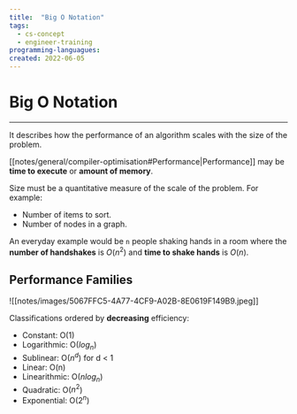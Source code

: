 ```yaml
---
title:  "Big O Notation"
tags:
  - cs-concept
  - engineer-training
programming-languagues:
created: 2022-06-05
---
```

# Big O Notation
---
It describes how the performance of an algorithm scales with the size of the problem.

[[notes/general/compiler-optimisation#Performance|Performance]] may be **time to execute** or **amount of memory**.

Size must be a quantitative measure of the scale of the problem. For example:
- Number of items to sort.
- Number of nodes in a graph.

An everyday example would be `n` people shaking hands in a room where the **number of handshakes** is $O(n^2)$ and **time to shake hands** is $O(n)$.

## Performance Families
![[notes/images/5067FFC5-4A77-4CF9-A02B-8E0619F149B9.jpeg]]

Classifications ordered by **decreasing** efficiency:
- Constant: O(1)
- Logarithmic: O($log_n$)
- Sublinear: O($n^d$) for d < 1
- Linear: O(n)
- Linearithmic: O($n log_n$)
- Quadratic: O($n^2$)
- Exponential: O($2^n$)
